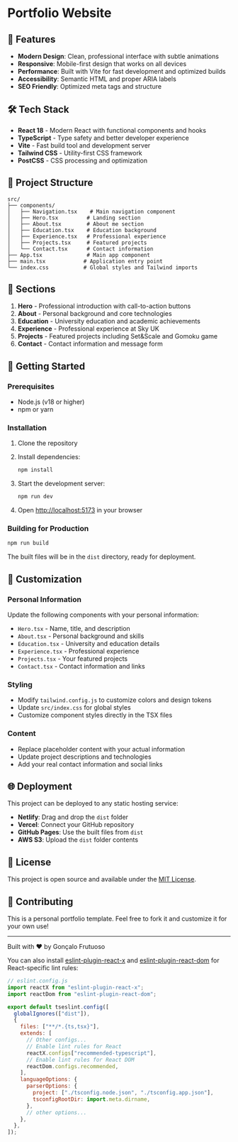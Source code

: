# Portfolio Website

## 🚀 Features

- **Modern Design**: Clean, professional interface with subtle animations
- **Responsive**: Mobile-first design that works on all devices
- **Performance**: Built with Vite for fast development and optimized builds
- **Accessibility**: Semantic HTML and proper ARIA labels
- **SEO Friendly**: Optimized meta tags and structure

## 🛠️ Tech Stack

- **React 18** - Modern React with functional components and hooks
- **TypeScript** - Type safety and better developer experience
- **Vite** - Fast build tool and development server
- **Tailwind CSS** - Utility-first CSS framework
- **PostCSS** - CSS processing and optimization

## 📂 Project Structure

```
src/
├── components/
│   ├── Navigation.tsx    # Main navigation component
│   ├── Hero.tsx         # Landing section
│   ├── About.tsx        # About me section
│   ├── Education.tsx    # Education background
│   ├── Experience.tsx   # Professional experience
│   ├── Projects.tsx     # Featured projects
│   └── Contact.tsx      # Contact information
├── App.tsx              # Main app component
├── main.tsx            # Application entry point
└── index.css           # Global styles and Tailwind imports
```

## 🎨 Sections

1. **Hero** - Professional introduction with call-to-action buttons
2. **About** - Personal background and core technologies
3. **Education** - University education and academic achievements
4. **Experience** - Professional experience at Sky UK
5. **Projects** - Featured projects including Set&Scale and Gomoku game
6. **Contact** - Contact information and message form

## 🚀 Getting Started

### Prerequisites

- Node.js (v18 or higher)
- npm or yarn

### Installation

1. Clone the repository
2. Install dependencies:

   ```bash
   npm install
   ```

3. Start the development server:

   ```bash
   npm run dev
   ```

4. Open [http://localhost:5173](http://localhost:5173) in your browser

### Building for Production

```bash
npm run build
```

The built files will be in the `dist` directory, ready for deployment.

## 📝 Customization

### Personal Information

Update the following components with your personal information:

- `Hero.tsx` - Name, title, and description
- `About.tsx` - Personal background and skills
- `Education.tsx` - University and education details
- `Experience.tsx` - Professional experience
- `Projects.tsx` - Your featured projects
- `Contact.tsx` - Contact information and links

### Styling

- Modify `tailwind.config.js` to customize colors and design tokens
- Update `src/index.css` for global styles
- Customize component styles directly in the TSX files

### Content

- Replace placeholder content with your actual information
- Update project descriptions and technologies
- Add your real contact information and social links

## 🌐 Deployment

This project can be deployed to any static hosting service:

- **Netlify**: Drag and drop the `dist` folder
- **Vercel**: Connect your GitHub repository
- **GitHub Pages**: Use the built files from `dist`
- **AWS S3**: Upload the `dist` folder contents

## 📄 License

This project is open source and available under the [MIT License](LICENSE).

## 🤝 Contributing

This is a personal portfolio template. Feel free to fork it and customize it for your own use!

---

Built with ❤️ by Gonçalo Frutuoso

You can also install [eslint-plugin-react-x](https://github.com/Rel1cx/eslint-react/tree/main/packages/plugins/eslint-plugin-react-x) and [eslint-plugin-react-dom](https://github.com/Rel1cx/eslint-react/tree/main/packages/plugins/eslint-plugin-react-dom) for React-specific lint rules:

```js
// eslint.config.js
import reactX from "eslint-plugin-react-x";
import reactDom from "eslint-plugin-react-dom";

export default tseslint.config([
  globalIgnores(["dist"]),
  {
    files: ["**/*.{ts,tsx}"],
    extends: [
      // Other configs...
      // Enable lint rules for React
      reactX.configs["recommended-typescript"],
      // Enable lint rules for React DOM
      reactDom.configs.recommended,
    ],
    languageOptions: {
      parserOptions: {
        project: ["./tsconfig.node.json", "./tsconfig.app.json"],
        tsconfigRootDir: import.meta.dirname,
      },
      // other options...
    },
  },
]);
```
